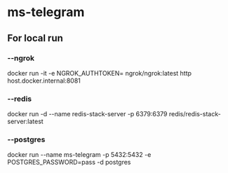 # ms-telegram

## For local run
### --ngrok
docker run -it -e NGROK_AUTHTOKEN=<token> ngrok/ngrok:latest http host.docker.internal:8081
### --redis
docker run -d --name redis-stack-server -p 6379:6379 redis/redis-stack-server:latest
### --postgres 
docker run --name ms-telegram -p 5432:5432 -e POSTGRES_PASSWORD=pass -d postgres


